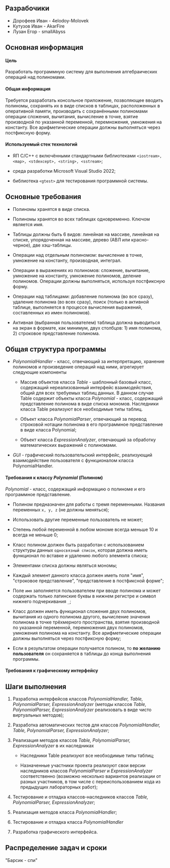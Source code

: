 ## Разрабочики
- Дорофеев Иван - 4elodoy-Molovek
- Кутузов Иван - AkarFire
- Лузан Егор - smallAbyss

## Основная информация
#### Цель

Разработать программную систему для выполнения алгебраических операций над полиномами.

#### Общая информация

Требуется разработать консольное приложение, позволяющее вводить полиномы, сохранять их в виде списков в таблицах, расположенных в оперативной памяти, производить с сохранёнными полиномами операции сложения, вычитания, вычисление в точке, взятие производной по указанной переменной, перемножения, умножения на константу. Все арифметические операции должны выполняться через постфиксную форму.

#### Используемый стек технологий

- ЯП C/C++ с включёнными стандартными библиотеками `<iostream>, <map>, <stdexcept>, <string>, <sstream>`; 

- среда разработки Microsoft Visual Studio 2022;

- библиотека `<gtest>` для тестирования программной системы.

## Основные требования

* Полиномы хранятся в виде списка.

* Полиномы хранятся во всех таблицах одновременно. Ключом является имя.

* Таблицы должны быть 6 видов: линейная на массиве, линейная на списке, упорядоченная на массиве, дерево (АВЛ или красно-черное), две хэш-таблицы.

* Операции над отдельным полиномом: вычисление в точке, умножение на константу, производная, интеграл.

* Операции в выражениях из полиномов: сложение, вычитание, умножение на константу, умножение полиномов, деление полиномов. Операции должны выполняться, используя постфиксную форму.

* Операции над таблицами: добавление полинома (во все сразу), удаление полинома (во всех сразу), поиск (только в активной таблице, выполняется в процессе вычисления выражений, составленных из имен полиномов).

* Активная (выбранная пользователем) таблица должна выводиться на экран в формате, как минимум, двух столбцов: 1) имя полинома, 2) строковое представление полинома.

## Общая структура программы

- *PolynomialHandler* - класс, отвечающий за интерпретацию, хранение полиномов и произведение операций над ними, агрегирует следующие компоненты
  - Массив объектов класса *Table* - шаблонный базовый класс, содержащий нереализованный интерфейс взаимодействия, общий для всех требуемых таблиц данных.
    В данном случае Table содержит объекты класса *Polynomial* - класс, содержащий представление полинома в виде списка мономов.
    Наследники класса Table реализуют все необходимые типы таблиц.

  - Объект класса *PolynomialParser*, отвечающий за перевод строковой нотации полинома в его программное представление в виде класса Polynomial;

  - Объект класса *ExpressionAnalyzer*, отвечающий за обработку математических выражений с полиномами.

- *GUI* - графический пользовательский интерфейс, реализующий взаимодействие пользователя с функционалом класса PolynomialHandler.

#### Требования к классу *Polynomial* (Полином)

*Polynomial* - класс, содержащий информацию о полиноме и его программное представление.

- Полином предназначен для работы с тремя переменными. Названия переменных `x, y, z` (не должны меняться);

- Использовать другие переменные пользователь не может;

- Степень любой переменной в любом мономе всегда меньше 10 и всегда не меньше 0;

- Класс полином должен быть разработан с использованием структуры данных `односвязный список`, которая должна иметь функционал по вставке и удалению любого элемента списка;

- Элементами списка должны являться мономы;

- Каждый элемент данного класса должен иметь поля "имя", "строковое представление", "представление в постфиксной форме";

- Поле `имя` заполняется пользователем при вводе полинома и может содержать только латинские буквы в нижнем регистре и символ нижнего подчеркивания `_`;

- Класс должен иметь функционал сложения двух полиномов, вычитания из одного полинома другого, вычисление значения полинома в точке трёхмерного пространства, взятия производной по указанной переменной, перемножения двух полиномов, умножения полинома на константу. Все арифметические операции должны выполняться через постфиксную форму;

- Если в результатом операции получается полином, то **по желанию пользователя** он сохраняется в таблицы до конца выполнения программы.

#### Требования к графическому интерфейсу



## Шаги выполнения

1) Разработка интерфейсов классов *PolynomialHandler, Table, PolynomialParser, ExpressionAnalyzer* (методы классов *Table, PolynomialParser, ExpressionAnalyzer* реализовать в виде чисто виртуальных методов);

2) Разработка автоматических тестов для классов *PolynomialHandler, Table, PolynomialParser, ExpressionAnalyzer*;

3) Реализация методов классов *Table, PolynomialParser, ExpressionAnalyzer* в их наследниках

    * Наследники Table реализуют все необходимые типы таблиц;
  
    * Назначенные участники проекта реализуют свои версии наследников классов *PolynomialParser* и *ExpressionAnalyzer* соответственно (возможно несколько вариантов реализации от разных участников, в том числе с переиспользованием кода из предыдущих лабораторных работ);

4) Тестирование и отладка классов-наследников классов *Table, PolynomialParser, ExpressionAnalyzer*;

5) Реализация методов класса *PolynomialHandler*;

6) Тестирование и отладка класса *PolynomialHandler*

7) Разработка графического интерфейса.

## Распределение задач и сроки

"Барсик - спи"
